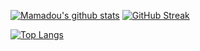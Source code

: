 [![Mamadou's github stats](https://github-readme-stats.vercel.app/api?username=lakhassane&count_private=true&show_icons=true&theme=radical)](https://github.com/anuraghazra/github-readme-stats) [![GitHub Streak](https://github-readme-streak-stats.herokuapp.com/?user=lakhassane&theme=radical)](https://github.com/DenverCoder1/github-readme-streak-stats)

[![Top Langs](https://github-readme-stats.vercel.app/api/top-langs/?username=lakhassane&langs_count=8)](https://github.com/anuraghazra/github-readme-stats)


